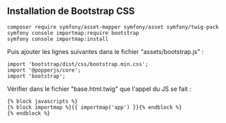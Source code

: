 ## Installation de Bootstrap CSS

```
composer require symfony/asset-mapper symfony/asset symfony/twig-pack
symfony console importmap:require bootstrap
symfony console importmap:install
```

Puis ajouter les lignes suivantes dans le fichier "assets/bootstrap.js" :
```
import 'bootstrap/dist/css/bootstrap.min.css';
import '@popperjs/core';
import 'bootstrap';
```

Vérifier dans le fichier "base.html.twig" que l'appel du JS se fait :
```
{% block javascripts %}
{% block importmap %}{{ importmap('app') }}{% endblock %}
{% endblock %}
```